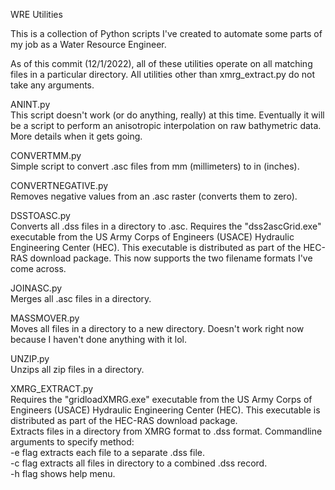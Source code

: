 WRE Utilities

This is a collection of Python scripts I've created to automate some parts of my job as a Water Resource Engineer.

As of this commit (12/1/2022), all of these utilities operate on all matching files in a particular directory.
All utilities other than xmrg_extract.py do not take any arguments.

ANINT.py<br/>
    This script doesn't work (or do anything, really) at this time. Eventually it will be a script to perform an
    anisotropic interpolation on raw bathymetric data. More details when it gets going.

CONVERTMM.py<br/>
    Simple script to convert .asc files from mm (millimeters) to in (inches).

CONVERTNEGATIVE.py<br/>
    Removes negative values from an .asc raster (converts them to zero).

DSSTOASC.py<br/>
    Converts all .dss files in a directory to .asc. Requires the "dss2ascGrid.exe" executable from the US Army Corps
    of Engineers (USACE) Hydraulic Engineering Center (HEC). This executable is distributed as part of the HEC-RAS
    download package. This now supports the two filename formats I've come across.

JOINASC.py<br/>
    Merges all .asc files in a directory.

MASSMOVER.py<br/>
    Moves all files in a directory to a new directory. Doesn't work right now because I haven't done anything with
    it lol.

UNZIP.py<br/>
    Unzips all zip files in a directory.<br/>

XMRG_EXTRACT.py<br/>
    Requires the "gridloadXMRG.exe" executable from the US Army Corps of Engineers (USACE) Hydraulic Engineering
    Center (HEC). This executable is distributed as part of the HEC-RAS download package.<br/>
    Extracts files in a directory from XMRG format to .dss format. Commandline arguments to specify method:<br/>
    -e flag extracts each file to a separate .dss file.<br/>
    -c flag extracts all files in directory to a combined .dss record.<br/>
    -h flag shows help menu.
